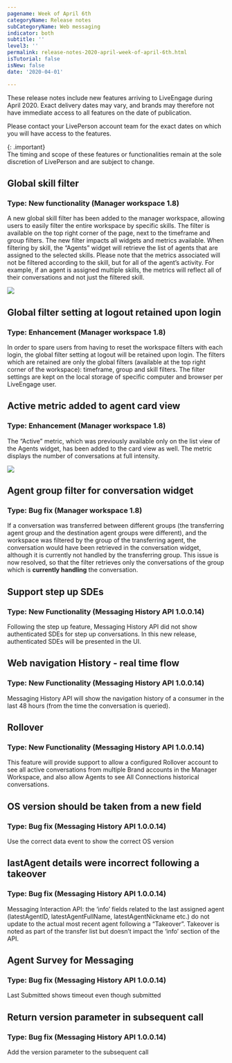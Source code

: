 ```yaml
---
pagename: Week of April 6th
categoryName: Release notes
subCategoryName: Web messaging
indicator: both
subtitle: ''
level3: ''
permalink: release-notes-2020-april-week-of-april-6th.html
isTutorial: false
isNew: false
date: '2020-04-01'

---
```


These release notes include new features arriving to LiveEngage during April 2020. Exact delivery dates may vary, and brands may therefore not have immediate access to all features on the date of publication.

Please contact your LivePerson account team for the exact dates on which you will have access to the features.

{: .important}  
The timing and scope of these features or functionalities remain at the sole discretion of LivePerson and are subject to change.

## Global skill filter  
### Type: New functionality (Manager workspace 1.8)

A new global skill filter has been added to the manager workspace, allowing users to easily filter the entire workspace by specific skills. The filter is available on the top right corner of the page, next to the timeframe and group filters. The new filter impacts all widgets and metrics available.
When filtering by skill, the “Agents” widget will retrieve the list of agents that are assigned to the selected skills. Please note that the metrics associated will not be filtered according to the skill, but for all of the agent’s activity. For example, if an agent is assigned multiple skills, the metrics will reflect all of their conversations and not just the filtered skill. 

![](//ce-sr.s3.eu-west-1.amazonaws.com/knowledge/img/week-of-april-6th-1.png)


## Global filter setting at logout retained upon login
### Type: Enhancement (Manager workspace 1.8)

In order to spare users from having to reset the workspace filters with each login, the global filter setting at logout will be retained upon login. The filters which are retained are only the global filters (available at the top right corner of the workspace): timeframe, group and skill filters. The filter settings are kept on the local storage of specific computer and browser per LiveEngage user.

## Active metric added to agent card view 
### Type: Enhancement (Manager workspace 1.8)

The “Active” metric, which was previously available only on the list view of the Agents widget, has been added to the card view as well. The metric displays the number of conversations at full intensity.

![](//ce-sr.s3.eu-west-1.amazonaws.com/knowledge/img/week-of-april-6th-2.png)

## Agent group filter for conversation widget 
### Type: Bug fix (Manager workspace 1.8)

If a conversation was transferred between different groups (the transferring agent group and the destination agent groups were different), and the workspace was filtered by the group of the transferring agent, the conversation would have been retrieved in the conversation widget, although it is currently not handled by the transferring group. This issue is now resolved, so that the filter retrieves only the conversations of the group which is **currently handling** the conversation.  

## Support step up SDEs
### Type: New Functionality (Messaging History API 1.0.0.14)

Following the step up feature, Messaging History API did not show authenticated SDEs for step up conversations. In this new release, authenticated SDEs will be presented in the UI.

## Web navigation History - real time flow
### Type: New Functionality (Messaging History API 1.0.0.14)
Messaging History API will show the navigation history of a consumer in the last 48 hours (from the time the conversation is queried).

## Rollover  
### Type: New Functionality (Messaging History API 1.0.0.14)
This feature will provide support to allow a configured Rollover account to see all active conversations from multiple Brand accounts in the Manager Workspace, and also allow Agents to see All Connections historical conversations.  

## OS version should be taken from a new field
### Type: Bug fix (Messaging History API 1.0.0.14)
Use the correct data event to show the correct OS version

## lastAgent details were incorrect following a takeover 
### Type: Bug fix (Messaging History API 1.0.0.14)
Messaging Interaction API: the ‘info’ fields related to the last assigned agent (latestAgentID, latestAgentFullName, latestAgentNickname etc.) do not update to the actual most recent agent following a “Takeover”.
Takeover is noted as part of the transfer list but doesn’t impact the ‘info’ section of the API. 

## Agent Survey for Messaging 
### Type: Bug fix (Messaging History API 1.0.0.14)
Last Submitted shows timeout even though submitted 

## Return version parameter in subsequent call 
### Type: Bug fix (Messaging History API 1.0.0.14)

Add the version parameter to the subsequent call


